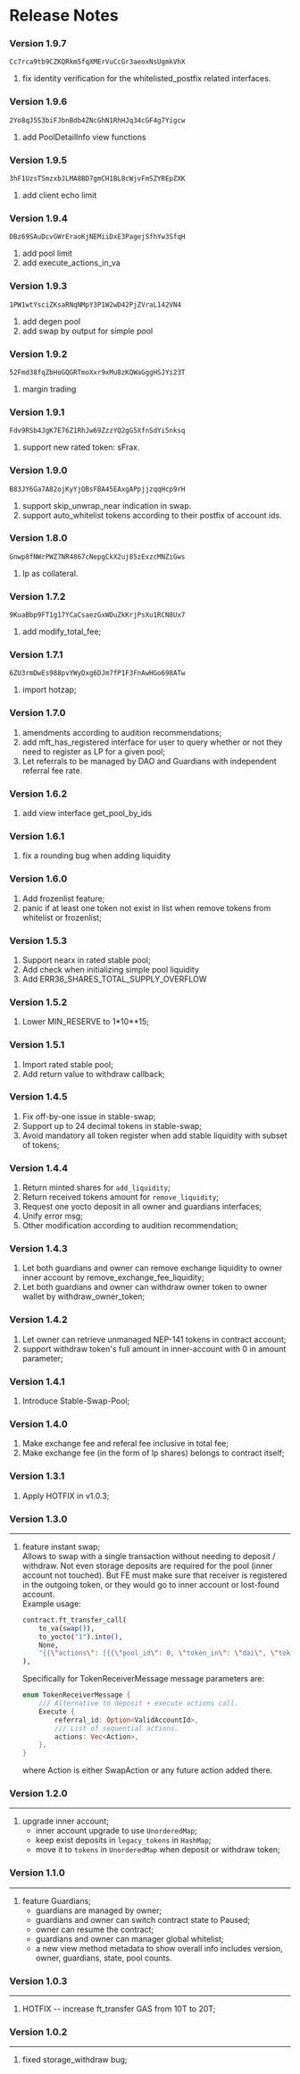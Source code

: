 # Release Notes

### Version 1.9.7
```
Cc7rca9tb9CZKQRkm5fqXMErVuCcGr3aeoxNsUgmkVhX
```
1. fix identity verification for the whitelisted_postfix related interfaces.

### Version 1.9.6
```
2Yo8qJ5S3biFJbnBdb4ZNcGhN1RhHJq34cGF4g7Yigcw
```
1. add PoolDetailInfo view functions

### Version 1.9.5
```
3hF1UzsT5mzxbJLMA8BD7gmCH1BL8cWjvFmSZYREpZXK
```
1. add client echo limit

### Version 1.9.4
```
DBz69SAuDcvGWrEraoKjNEMiiDxE3PagejSfhYw3SfqH
```
1. add pool limit
2. add execute_actions_in_va

### Version 1.9.3
```
1PW1wtYsciZKsaRNqNMpY3P1W2wD42PjZVraL142VN4
```
1. add degen pool
2. add swap by output for simple pool

### Version 1.9.2
```
52Fmd38fqZbHoGQGRTmoXxr9xMu8zKQWaGggHSJYi23T
```
1. margin trading

### Version 1.9.1
```
Fdv9RSb4JgK7E76Z1RhJw69ZzzYQ2gG5XfnSdYi5nksq
```
1. support new rated token: sFrax.

### Version 1.9.0
```
B83JY6Ga7A82ojKyYjQBsFBA45EAxgAPpjjzqqHcp9rH
```
1. support skip_unwrap_near indication in swap.
2. support auto_whitelist tokens according to their postfix of account ids.

### Version 1.8.0
```
Gnwp8fNWrPWZ7NR4867cNepgCkX2uj85zExzcMNZiGws
```
1. lp as collateral.

### Version 1.7.2
```
9KuaBbp9FT1g17YCaCsaezGxWDuZkKrjPsXu1RCN8Ux7
```
1. add modify_total_fee;

### Version 1.7.1
```
6ZU3rmDwEs988pvYWyDxg6DJm7fP1F3FnAwHGo698ATw
```
1. import hotzap;

### Version 1.7.0
1. amendments according to audition recommendations;
2. add mft_has_registered interface for user to query whether or not they need to register as LP for a given pool;
3. Let referrals to be managed by DAO and Guardians with independent referral fee rate.

### Version 1.6.2
1. add view interface get_pool_by_ids

### Version 1.6.1
1. fix a rounding bug when adding liquidity

### Version 1.6.0
1. Add frozenlist feature;
2. panic if at least one token not exist in list when remove tokens from whitelist or frozenlist;

### Version 1.5.3
1. Support nearx in rated stable pool;
2. Add check when initializing simple pool liquidity
3. Add ERR36_SHARES_TOTAL_SUPPLY_OVERFLOW 

### Version 1.5.2
1. Lower MIN_RESERVE to 1*10**15;

### Version 1.5.1
1. Import rated stable pool;
2. Add return value to withdraw callback;

### Version 1.4.5
1. Fix off-by-one issue in stable-swap;
2. Support up to 24 decimal tokens in stable-swap;
3. Avoid mandatory all token register when add stable liquidity with subset of tokens;

### Version 1.4.4
1. Return minted shares for `add_liquidity`;
2. Return received tokens amount for `remove_liquidity`;
3. Request one yocto deposit in all owner and guardians interfaces;
4. Unify error msg;
5. Other modification according to audition recommendation;

### Version 1.4.3
1. Let both guardians and owner can remove exchange liquidity to owner inner account by remove_exchange_fee_liquidity;
2. Let both guardians and owner can withdraw owner token to owner wallet by withdraw_owner_token;

### Version 1.4.2
1. Let owner can retrieve unmanaged NEP-141 tokens in contract account;
2. support withdraw token's full amount in inner-account with 0 in amount parameter;

### Version 1.4.1
1. Introduce Stable-Swap-Pool;

### Version 1.4.0
1. Make exchange fee and referal fee inclusive in total fee;
2. Make exchange fee (in the form of lp shares) belongs to contract itself;

### Version 1.3.1
1. Apply HOTFIX in v1.0.3;

### Version 1.3.0
---
1. feature instant swap;  
Allows to swap with a single transaction without needing to deposit / withdraw. Not even storage deposits are required for the pool (inner account not touched). But FE must make sure that receiver is registered in the outgoing token, or they would go to inner account or lost-found account.  
Example usage: 
    ```bash
    contract.ft_transfer_call(
        to_va(swap()),
        to_yocto("1").into(),
        None,
        "{{\"actions\": [{{\"pool_id\": 0, \"token_in\": \"dai\", \"token_out\": \"eth\", \"min_amount_out\": \"1\"}}]}}".to_string()
    ),
    ```  
    Specifically for TokenReceiverMessage message parameters are:  
    ```rust
    enum TokenReceiverMessage {
        /// Alternative to deposit + execute actions call.
        Execute {
            referral_id: Option<ValidAccountId>,
            /// List of sequential actions.
            actions: Vec<Action>,
        },
    }
    ```
    where Action is either SwapAction or any future action added there.


### Version 1.2.0
---
1. upgrade inner account;
    * inner account upgrade to use `UnorderedMap`;
    * keep exist deposits in `legacy_tokens` in `HashMap`; 
    * move it to `tokens` in `UnorderedMap` when deposit or withdraw token;
    
### Version 1.1.0
---
1. feature Guardians;
    * guardians are managed by owner;
    * guardians and owner can switch contract state to Paused;
    * owner can resume the contract;
    * guardians and owner can manager global whitelist;
    * a new view method metadata to show overall info includes version, owner, guardians, state, pool counts.

### Version 1.0.3
---
1. HOTFIX -- increase ft_transfer GAS from 10T to 20T;

### Version 1.0.2
---
1. fixed storage_withdraw bug;
